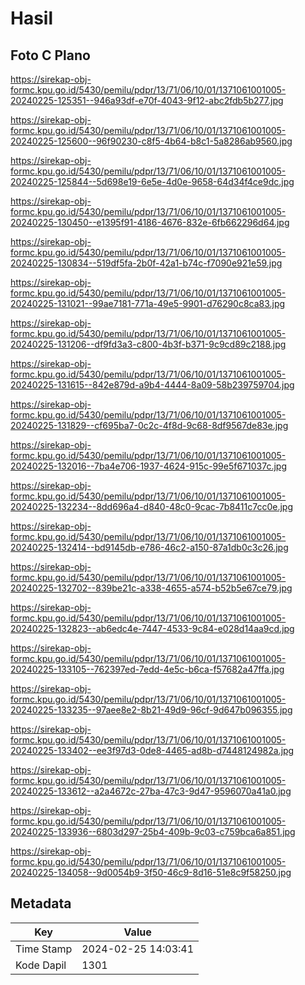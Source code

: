 # Hasil

## Foto C Plano

https://sirekap-obj-formc.kpu.go.id/5430/pemilu/pdpr/13/71/06/10/01/1371061001005-20240225-125351--946a93df-e70f-4043-9f12-abc2fdb5b277.jpg

https://sirekap-obj-formc.kpu.go.id/5430/pemilu/pdpr/13/71/06/10/01/1371061001005-20240225-125600--96f90230-c8f5-4b64-b8c1-5a8286ab9560.jpg

https://sirekap-obj-formc.kpu.go.id/5430/pemilu/pdpr/13/71/06/10/01/1371061001005-20240225-125844--5d698e19-6e5e-4d0e-9658-64d34f4ce9dc.jpg

https://sirekap-obj-formc.kpu.go.id/5430/pemilu/pdpr/13/71/06/10/01/1371061001005-20240225-130450--e1395f91-4186-4676-832e-6fb662296d64.jpg

https://sirekap-obj-formc.kpu.go.id/5430/pemilu/pdpr/13/71/06/10/01/1371061001005-20240225-130834--519df5fa-2b0f-42a1-b74c-f7090e921e59.jpg

https://sirekap-obj-formc.kpu.go.id/5430/pemilu/pdpr/13/71/06/10/01/1371061001005-20240225-131021--99ae7181-771a-49e5-9901-d76290c8ca83.jpg

https://sirekap-obj-formc.kpu.go.id/5430/pemilu/pdpr/13/71/06/10/01/1371061001005-20240225-131206--df9fd3a3-c800-4b3f-b371-9c9cd89c2188.jpg

https://sirekap-obj-formc.kpu.go.id/5430/pemilu/pdpr/13/71/06/10/01/1371061001005-20240225-131615--842e879d-a9b4-4444-8a09-58b239759704.jpg

https://sirekap-obj-formc.kpu.go.id/5430/pemilu/pdpr/13/71/06/10/01/1371061001005-20240225-131829--cf695ba7-0c2c-4f8d-9c68-8df9567de83e.jpg

https://sirekap-obj-formc.kpu.go.id/5430/pemilu/pdpr/13/71/06/10/01/1371061001005-20240225-132016--7ba4e706-1937-4624-915c-99e5f671037c.jpg

https://sirekap-obj-formc.kpu.go.id/5430/pemilu/pdpr/13/71/06/10/01/1371061001005-20240225-132234--8dd696a4-d840-48c0-9cac-7b8411c7cc0e.jpg

https://sirekap-obj-formc.kpu.go.id/5430/pemilu/pdpr/13/71/06/10/01/1371061001005-20240225-132414--bd9145db-e786-46c2-a150-87a1db0c3c26.jpg

https://sirekap-obj-formc.kpu.go.id/5430/pemilu/pdpr/13/71/06/10/01/1371061001005-20240225-132702--839be21c-a338-4655-a574-b52b5e67ce79.jpg

https://sirekap-obj-formc.kpu.go.id/5430/pemilu/pdpr/13/71/06/10/01/1371061001005-20240225-132823--ab6edc4e-7447-4533-9c84-e028d14aa9cd.jpg

https://sirekap-obj-formc.kpu.go.id/5430/pemilu/pdpr/13/71/06/10/01/1371061001005-20240225-133105--762397ed-7edd-4e5c-b6ca-f57682a47ffa.jpg

https://sirekap-obj-formc.kpu.go.id/5430/pemilu/pdpr/13/71/06/10/01/1371061001005-20240225-133235--97aee8e2-8b21-49d9-96cf-9d647b096355.jpg

https://sirekap-obj-formc.kpu.go.id/5430/pemilu/pdpr/13/71/06/10/01/1371061001005-20240225-133402--ee3f97d3-0de8-4465-ad8b-d7448124982a.jpg

https://sirekap-obj-formc.kpu.go.id/5430/pemilu/pdpr/13/71/06/10/01/1371061001005-20240225-133612--a2a4672c-27ba-47c3-9d47-9596070a41a0.jpg

https://sirekap-obj-formc.kpu.go.id/5430/pemilu/pdpr/13/71/06/10/01/1371061001005-20240225-133936--6803d297-25b4-409b-9c03-c759bca6a851.jpg

https://sirekap-obj-formc.kpu.go.id/5430/pemilu/pdpr/13/71/06/10/01/1371061001005-20240225-134058--9d0054b9-3f50-46c9-8d16-51e8c9f58250.jpg


## Metadata

| Key        | Value               |
| ---------- | ------------------- |
| Time Stamp | 2024-02-25 14:03:41 |
| Kode Dapil | 1301                |




